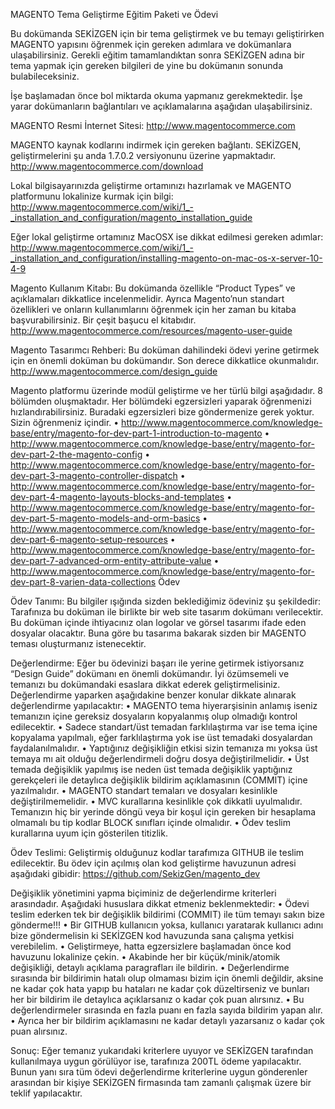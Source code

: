 MAGENTO Tema Geliştirme Eğitim Paketi ve ÖdeviBu dokümanda SEKİZGEN için bir tema geliştirmek ve bu temayı geliştirirken MAGENTO yapısını öğrenmek için gereken adımlara ve dokümanlara ulaşabilirsiniz. Gerekli eğitim tamamlandıktan sonra SEKİZGEN adına bir tema yapmak için gereken bilgileri de yine bu dokümanın sonunda bulabileceksiniz. İşe başlamadan önce bol miktarda okuma yapmanız gerekmektedir. İşe yarar dokümanların bağlantıları ve açıklamalarına aşağıdan ulaşabilirsiniz.MAGENTO Resmi İnternet Sitesi:http://www.magentocommerce.comMAGENTO kaynak kodlarını indirmek için gereken bağlantı. SEKİZGEN, geliştirmelerini şu anda 1.7.0.2 versiyonunu üzerine yapmaktadır.http://www.magentocommerce.com/downloadLokal bilgisayarınızda geliştirme ortamınızı hazırlamak ve MAGENTO platformunu lokalinize kurmak için bilgi:http://www.magentocommerce.com/wiki/1_-_installation_and_configuration/magento_installation_guideEğer lokal geliştirme ortamınız MacOSX ise dikkat edilmesi gereken adımlar:http://www.magentocommerce.com/wiki/1_-_installation_and_configuration/installing-magento-on-mac-os-x-server-10-4-9Magento Kullanım Kitabı: Bu dokümanda özellikle “Product Types” ve açıklamaları dikkatlice incelenmelidir. Ayrıca Magento’nun standart özellikleri ve onların kullanımlarını öğrenmek için her zaman bu kitaba başvurabilirsiniz. Bir çeşit başucu el kitabıdır.http://www.magentocommerce.com/resources/magento-user-guideMagento Tasarımcı Rehberi: Bu doküman dahilindeki ödevi yerine getirmek için en önemli doküman bu dokümandır. Son derece dikkatlice okunmalıdır. http://www.magentocommerce.com/design_guideMagento platformu üzerinde modül geliştirme ve her türlü bilgi aşağıdadır. 8 bölümden oluşmaktadır. Her bölümdeki egzersizleri yaparak öğrenmenizi hızlandırabilirsiniz. Buradaki egzersizleri bize göndermenize gerek yoktur. Sizin öğrenmeniz içindir.•	http://www.magentocommerce.com/knowledge-base/entry/magento-for-dev-part-1-introduction-to-magento•	http://www.magentocommerce.com/knowledge-base/entry/magento-for-dev-part-2-the-magento-config•	http://www.magentocommerce.com/knowledge-base/entry/magento-for-dev-part-3-magento-controller-dispatch•	http://www.magentocommerce.com/knowledge-base/entry/magento-for-dev-part-4-magento-layouts-blocks-and-templates•	http://www.magentocommerce.com/knowledge-base/entry/magento-for-dev-part-5-magento-models-and-orm-basics•	http://www.magentocommerce.com/knowledge-base/entry/magento-for-dev-part-6-magento-setup-resources•	http://www.magentocommerce.com/knowledge-base/entry/magento-for-dev-part-7-advanced-orm-entity-attribute-value•	http://www.magentocommerce.com/knowledge-base/entry/magento-for-dev-part-8-varien-data-collectionsÖdevÖdev Tanımı:Bu bilgiler ışığında sizden beklediğimiz ödeviniz şu şekildedir: Tarafınıza bu doküman ile birlikte bir web site tasarım dokümanı verilecektir. Bu doküman içinde ihtiyacınız olan logolar ve görsel tasarımı ifade eden dosyalar olacaktır. Buna göre bu tasarıma bakarak sizden bir MAGENTO teması oluşturmanız istenecektir.Değerlendirme:Eğer bu ödevinizi başarı ile yerine getirmek istiyorsanız “Design Guide” dokümanı en önemli dokümandır. İyi özümsemeli ve temanızı bu dokümandaki esaslara dikkat ederek geliştirmelisiniz. Değerlendirme yaparken aşağıdakine benzer konular dikkate alınarak değerlendirme yapılacaktır:•	MAGENTO tema hiyerarşisinin anlamış iseniz temanızın içine gereksiz dosyaların kopyalanmış olup olmadığı kontrol edilecektir. •	Sadece standart/üst temadan farklılaştırma var ise tema içine kopyalama yapılmalı, eğer farklılaştırma yok ise üst temadaki dosyalardan faydalanılmalıdır. •	Yaptığınız değişikliğin etkisi sizin temanıza mı yoksa üst temaya mı ait olduğu değerlendirmeli doğru dosya değiştirilmelidir.•	Üst temada değişiklik yapılmış ise neden üst temada değişiklik yaptığınız gerekçeleri ile detaylıca değişiklik bildirim açıklamasının (COMMIT) içine yazılmalıdır.•	MAGENTO standart temaları ve dosyaları kesinlikle değiştirilmemelidir.•	MVC kurallarına kesinlikle çok dikkatli uyulmalıdır. Temanızın hiç bir yerinde döngü veya bir koşul için gereken bir hesaplama olmamalı bu tip kodlar BLOCK sınıfları içinde olmalıdır.•	Ödev teslim kurallarına uyum için gösterilen titizlik.Ödev Teslimi:Geliştirmiş olduğunuz kodlar tarafımıza GITHUB ile teslim edilecektir. Bu ödev için açılmış olan kod geliştirme havuzunun adresi aşağıdaki gibidir:https://github.com/SekizGen/magento_devDeğişiklik yönetimini yapma biçiminiz de değerlendirme kriterleri arasındadır. Aşağıdaki hususlara dikkat etmeniz beklenmektedir:•	Ödevi teslim ederken tek bir değişiklik bildirimi (COMMIT) ile tüm temayı sakın bize gönderme!!!•	Bir GITHUB kullanıcın yoksa, kullanıcı yaratarak kullanıcı adını bize göndermelisin ki SEKİZGEN kod havuzunda sana çalışma yetkisi verebilelim.•	Geliştirmeye, hatta egzersizlere başlamadan önce kod havuzunu lokalinize çekin. •	Akabinde her bir küçük/minik/atomik değişikliği, detaylı açıklama paragrafları ile bildirin. •	Değerlendirme sırasında bir bildirimin hatalı olup olmaması bizim için önemli değildir, aksine ne kadar çok hata yapıp bu hataları ne kadar çok düzeltirseniz ve bunları her bir bildirim ile detaylıca açıklarsanız o kadar çok puan alırsınız.•	Bu değerlendirmeler sırasında en fazla puanı en fazla sayıda bildirim yapan alır. •	Ayrıca her bir bildirim açıklamasını ne kadar detaylı yazarsanız o kadar çok puan alırsınız.Sonuç:Eğer temanız yukarıdaki kriterlere uyuyor ve SEKİZGEN tarafından kullanılmaya uygun görülüyor ise, tarafınıza 200TL ödeme yapılacaktır. Bunun yanı sıra tüm ödevi değerlendirme kriterlerine uygun gönderenler arasından bir kişiye SEKİZGEN firmasında tam zamanlı çalışmak üzere bir teklif yapılacaktır.